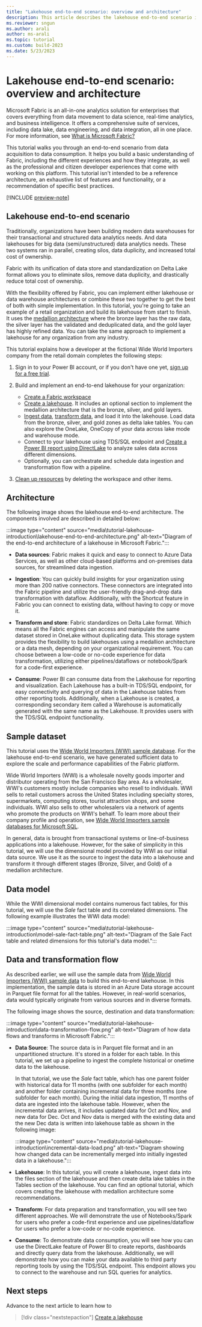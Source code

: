 ```yaml
---
title: "Lakehouse end-to-end scenario: overview and architecture"
description: This article describes the lakehouse end-to-end scenario including its architecture, the various components involved in its implementation, and the dataset used.
ms.reviewer: sngun
ms.author: arali
author: ms-arali
ms.topic: tutorial
ms.custom: build-2023
ms.date: 5/23/2023
---
```


# Lakehouse end-to-end scenario: overview and architecture

Microsoft Fabric is an all-in-one analytics solution for enterprises that covers everything from data movement to data science, real-time analytics, and business intelligence. It offers a comprehensive suite of services, including data lake, data engineering, and data integration, all in one place. For more information, see [What is Microsoft Fabric?](../get-started/microsoft-fabric-overview.md)

This tutorial walks you through an end-to-end scenario from data acquisition to data consumption. It helps you build a basic understanding of Fabric, including the different experiences and how they integrate, as well as the professional and citizen developer experiences that come with working on this platform. This tutorial isn't intended to be a reference architecture, an exhaustive list of features and functionality, or a recommendation of specific best practices.

[!INCLUDE [preview-note](../includes/preview-note.md)]

## Lakehouse end-to-end scenario

Traditionally, organizations have been building modern data warehouses for their transactional and structured data analytics needs. And data lakehouses for big data (semi/unstructured) data analytics needs. These two systems ran in parallel, creating silos, data duplicity, and increased total cost of ownership.

Fabric with its unification of data store and standardization on Delta Lake format allows you to eliminate silos, remove data duplicity, and drastically reduce total cost of ownership.

With the flexibility offered by Fabric, you can implement either lakehouse or data warehouse architectures or combine these two together to get the best of both with simple implementation. In this tutorial, you're going to take an example of a retail organization and build its lakehouse from start to finish. It uses the [medallion architecture](/azure/databricks/lakehouse/medallion) where the bronze layer has the raw data, the silver layer has the validated and deduplicated data, and the gold layer has highly refined data. You can take the same approach to implement a lakehouse for any organization from any industry.

This tutorial explains how a developer at the fictional Wide World Importers company from the retail domain completes the following steps:

1. Sign in to your Power BI account, or if you don't have one yet, [sign up for a free trial](../get-started/fabric-trial.md).

1. Build and implement an end-to-end lakehouse for your organization:

   * [Create a Fabric workspace](tutorial-lakehouse-get-started.md)
   * [Create a lakehouse](tutorial-build-lakehouse.md). It includes an optional section to implement the medallion architecture that is the bronze, silver, and gold layers.
   * [Ingest data](tutorial-lakehouse-data-ingestion.md), [transform data](tutorial-lakehouse-data-preparation.md), and load it into the lakehouse. Load data from the bronze, silver, and gold zones as delta lake tables. You can also explore the OneLake, OneCopy of your data across lake mode and warehouse mode.
   * Connect to your lakehouse using TDS/SQL endpoint and [Create a Power BI report using DirectLake](tutorial-lakehouse-build-report.md) to analyze sales data across different dimensions.
   * Optionally, you can orchestrate and schedule data ingestion and transformation flow with a pipeline.

1. [Clean up resources](tutorial-lakehouse-clean-up.md) by deleting the workspace and other items.

## Architecture

The following image shows the lakehouse end-to-end architecture. The components involved are described in detailed below:

:::image type="content" source="media\tutorial-lakehouse-introduction\lakehouse-end-to-end-architecture.png" alt-text="Diagram of the end-to-end architecture of a lakehouse in Microsoft Fabric.":::

* **Data sources**: Fabric makes it quick and easy to connect to Azure Data Services, as well as other cloud-based platforms and on-premises data sources, for streamlined data ingestion.

* **Ingestion**: You can quickly build insights for your organization using more than 200 native connectors. These connectors are integrated into the Fabric pipeline and utilize the user-friendly drag-and-drop data transformation with dataflow. Additionally, with the Shortcut feature in Fabric you can connect to existing data, without having to copy or move it.

* **Transform and store**: Fabric standardizes on Delta Lake format. Which means all the Fabric engines can access and manipulate the same dataset stored in OneLake without duplicating data. This storage system provides the flexibility to build lakehouses using a medallion architecture or a data mesh, depending on your organizational requirement. You can choose between a low-code or no-code experience for data transformation, utilizing either pipelines/dataflows or notebook/Spark for a code-first experience.

* **Consume**: Power BI can consume data from the Lakehouse for reporting and visualization. Each Lakehouse has a built-in TDS/SQL endpoint, for easy connectivity and querying of data in the Lakehouse tables from other reporting tools. Additionally, when a Lakehouse is created, a corresponding secondary item called a Warehouse is automatically generated with the same name as the Lakehouse. It provides users with the TDS/SQL endpoint functionality.

## Sample dataset

This tutorial uses the [Wide World Importers (WWI) sample database](/sql/samples/wide-world-importers-what-is?view=sql-server-ver16&preserve-view=true). For the lakehouse end-to-end scenario, we have generated sufficient data to explore the scale and performance capabilities of the Fabric platform.

Wide World Importers (WWI) is a wholesale novelty goods importer and distributor operating from the San Francisco Bay area. As a wholesaler, WWI's customers mostly include companies who resell to individuals. WWI sells to retail customers across the United States including specialty stores, supermarkets, computing stores, tourist attraction shops, and some individuals. WWI also sells to other wholesalers via a network of agents who promote the products on WWI's behalf. To learn more about their company profile and operation, see [Wide World Importers sample databases for Microsoft SQL](/sql/samples/wide-world-importers-what-is?view=sql-server-ver16&preserve-view=true).

In general, data is brought from transactional systems or line-of-business applications into a lakehouse. However, for the sake of simplicity in this tutorial, we will use the dimensional model provided by WWI as our initial data source. We use it as the source to ingest the data into a lakehouse and transform it through different stages (Bronze, Silver, and Gold) of a medallion architecture.

## Data model

While the WWI dimensional model contains numerous fact tables, for this tutorial, we will use the *Sale* fact table and its correlated dimensions. The following example illustrates the WWI data model:

:::image type="content" source="media\tutorial-lakehouse-introduction\model-sale-fact-table.png" alt-text="Diagram of the Sale Fact table and related dimensions for this tutorial's data model.":::

## Data and transformation flow

As described earlier, we will use the sample data from [Wide World Importers (WWI) sample data](/sql/samples/wide-world-importers-what-is?view=sql-server-ver16&preserve-view=true) to build this end-to-end lakehouse. In this implementation, the sample data is stored in an Azure Data storage account in Parquet file format for all the tables. However, in real-world scenarios, data would typically originate from various sources and in diverse formats.

The following image shows the source, destination and data transformation:

:::image type="content" source="media\tutorial-lakehouse-introduction\data-transformation-flow.png" alt-text="Diagram of how data flows and transforms in Microsoft Fabric.":::

* **Data Source**: The source data is in Parquet file format and in an unpartitioned structure. It's stored in a folder for each table. In this tutorial, we set up a pipeline to ingest the complete historical or onetime data to the lakehouse.

  In that tutorial, we use the *Sale* fact table, which has one parent folder with historical data for 11 months (with one subfolder for each month) and another folder containing incremental data for three months (one subfolder for each month). During the initial data ingestion, 11 months of data are ingested into the lakehouse table. However, when the incremental data arrives, it includes updated data for Oct and Nov, and new data for Dec. Oct and Nov data is merged with the existing data and the new Dec data is written into lakehouse table as shown in the following image:

  :::image type="content" source="media\tutorial-lakehouse-introduction\incremental-data-load.png" alt-text="Diagram showing how changed data can be incrementally merged into initially ingested data in a lakehouse.":::

* **Lakehouse**: In this tutorial, you will create a lakehouse, ingest data into the files section of the lakehouse and then create delta lake tables in the Tables section of the lakehouse. You can find an optional tutorial, which covers creating the lakehouse with medallion architecture some recommendations.

* **Transform**: For data preparation and transformation, you will see two different approaches. We will demonstrate the use of Notebooks/Spark for users who prefer a code-first experience and use pipelines/dataflow for users who prefer a low-code or no-code experience.

* **Consume**: To demonstrate data consumption, you will see how you can use the DirectLake feature of Power BI to create reports, dashboards and directly query data from the lakehouse. Additionally, we will demonstrate how you can make your data available to third party reporting tools by using the TDS/SQL endpoint. This endpoint allows you to connect to the warehouse and run SQL queries for analytics.

## Next steps

Advance to the next article to learn how to
> [!div class="nextstepaction"]
> [Create a lakehouse](tutorial-lakehouse-get-started.md)
